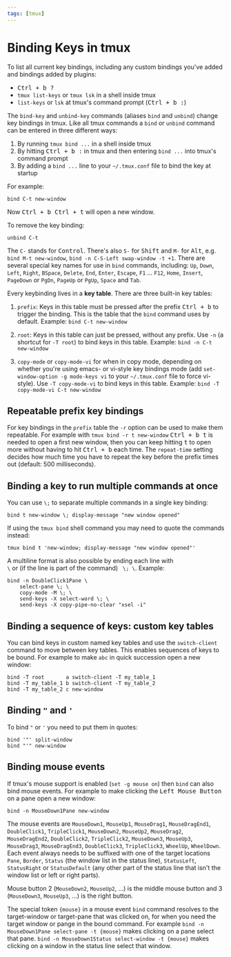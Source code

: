 ```yaml
---
tags: [tmux]
---
```


Binding Keys in tmux
====================

<div class="tip" markdown="1">
To list all current key bindings, including any custom bindings you've added and bindings added by plugins:

* <kbd><kbd><kbd>Ctrl</kbd> + <kbd>b</kbd></kbd> <kbd>?</kbd></kbd>
* `tmux list-keys` or `tmux lsk` in a shell inside tmux
* `list-keys` or `lsk` at tmux's command prompt (<kbd><kbd><kbd>Ctrl</kbd> + <kbd>b</kbd></kbd> <kbd>:</kbd></kbd>)
</div>

The `bind-key` and `unbind-key` commands (aliases `bind` and `unbind`) change key bindings in tmux. Like all tmux commands a `bind` or `unbind` command can be
entered in three different ways:

1. By running `tmux bind ...` in a shell inside tmux
2. By hitting <kbd><kbd><kbd>Ctrl</kbd> + <kbd>b</kbd></kbd> <kbd>:</kbd></kbd> in tmux and then entering `bind ...` into tmux's command prompt
3. By adding a `bind ...` line to your `~/.tmux.conf` file to bind the key at startup

For example:

    bind C-t new-window

Now <kbd><kbd><kbd>Ctrl</kbd> + <kbd>b</kbd></kbd> <kbd><kbd>Ctrl</kbd> + <kbd>t</kbd></kbd></kbd> will open a new window.

To remove the key binding:

    unbind C-t

The `C-` stands for <kbd>Control</kbd>. There's also `S-` for <kbd>Shift</kbd> and `M-` for <kbd>Alt</kbd>, e.g. `bind M-t new-window`, `bind -n C-S-Left swap-window -t +1`. There are several special key names for use in
`bind` commands, including: `Up`, `Down`, `Left`, `Right`, `BSpace`, `Delete`, `End`, `Enter`, `Escape`, `F1` ... `F12`, `Home`, `Insert`, `PageDown` or `PgDn`,
`PageUp` or `PgUp`, `Space` and `Tab`.

Every keybinding lives in a **key table**. There are three built-in key tables:

1. `prefix`: Keys in this table must be pressed after the prefix <kbd><kbd>Ctrl</kbd> + <kbd>b</kbd></kbd> to trigger the binding. This is the table that the
   `bind` command uses by default. Example: `bind C-t new-window`

2. `root`: Keys in this table can just be pressed, without any prefix. Use `-n` (a shortcut for `-T root`) to bind keys in this table.
   Example: `bind -n C-t new-window`

3. `copy-mode` or `copy-mode-vi` for when in copy mode, depending on whether you're using emacs- or vi-style key bindings mode
   (add `set-window-option -g mode-keys vi` to your `~/.tmux.conf` file to force vi-style). Use `-T copy-mode-vi` to bind keys in this table.
   Example: `bind -T copy-mode-vi C-t new-window`

## Repeatable prefix key bindings

For key bindings in the `prefix` table the `-r` option can be used to make them repeatable.
For example with `tmux bind -r t new-window` <kbd><kbd><kbd>Ctrl</kbd> + <kbd>b</kbd></kbd> <kbd>t</kbd></kbd> is needed to open a first new window, then you can
keep hitting <kbd>t</kbd> to open more without having to hit <kbd><kbd>Ctrl</kbd> + <kbd>b</kbd></kbd> each time. The `repeat-time` setting decides how much time
you have to repeat the key before the prefix times out (default: 500 milliseconds).

## Binding a key to run multiple commands at once

You can use `\;` to separate multiple commands in a single key binding:

    bind t new-window \; display-message "new window opened"

If using the `tmux bind` shell command you may need to quote the commands instead:

    tmux bind t 'new-window; display-message "new window opened"'

A multiline format is also possible by ending each line with <code> &bsol;</code> or (if the line is part of the command) <code> &bsol;; &bsol;</code>. Example:

```
bind -n DoubleClick1Pane \
    select-pane \; \
    copy-mode -M \; \
    send-keys -X select-word \; \
    send-keys -X copy-pipe-no-clear "xsel -i"
```

## Binding a sequence of keys: custom key tables

You can bind keys in custom named key tables and use the `switch-client` command to move between key tables. This enables sequences of keys to be bound.
For example to make `abc` in quick succession open a new window:

    bind -T root       a switch-client -T my_table_1
    bind -T my_table_1 b switch-client -T my_table_2
    bind -T my_table_2 c new-window

## Binding `"` and `'`

To bind `"` or `'` you need to put them in quotes:

    bind '"' split-window
    bind "'" new-window

## Binding mouse events

If tmux's mouse support is enabled (`set -g mouse on`) then `bind` can also bind mouse events. For example to make clicking the <kbd>Left Mouse Button</kbd> on a
pane open a new window:

    bind -n MouseDown1Pane new-window

The mouse events are `MouseDown1`, `MouseUp1`, `MouseDrag1`, `MouseDragEnd1`, `DoubleClick1`, `TripleClick1`, `MouseDown2`, `MouseUp2`, `MouseDrag2`,
`MouseDragEnd2`, `DoubleClick2`, `TripleClick2`, `MouseDown3`, `MouseUp3`, `MouseDrag3`, `MouseDragEnd3`, `DoubleClick3`, `TripleClick3`, `WheelUp`, `WheelDown`.
Each event always needs to be suffixed with one of the target locations `Pane`, `Border`, `Status` (the window list in the status line), `StatusLeft`,
`StatusRight` or `StatusDefault` (any other part of the status line that isn't the window list or left or right parts).

Mouse button 2 (`MouseDown2`, `MouseUp2`, ...) is the middle mouse button and 3 (`MouseDown3`, `MouseUp3`, ...) is the right button.

The special token `{mouse}` in a mouse event `bind` command resolves to the target-window or target-pane that was clicked on, for when you need the target window
or pange in the bound command.
For example `bind -n MouseDown1Pane select-pane -t {mouse}` makes clicking on a pane select that pane.
`bind -n MouseDown1Status select-window -t {mouse}` makes clicking on a window in the status line select that window.
